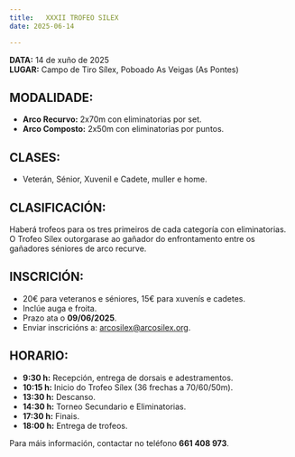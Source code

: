 ```yaml
---
title:   XXXII TROFEO SILEX
date: 2025-06-14

---
```



**DATA:** 14 de xuño de 2025  
**LUGAR:** Campo de Tiro Sílex, Poboado As Veigas (As Pontes)

## MODALIDADE:
- **Arco Recurvo:** 2x70m con eliminatorias por set.  
- **Arco Composto:** 2x50m con eliminatorias por puntos.

## CLASES:
- Veterán, Sénior, Xuvenil e Cadete, muller e home.  

## CLASIFICACIÓN:
Haberá trofeos para os tres primeiros de cada categoría con eliminatorias.  
O Trofeo Sílex outorgarase ao gañador do enfrontamento entre os gañadores séniores de arco recurve.

## INSCRICIÓN:
- 20€ para veteranos e séniores, 15€ para xuvenís e cadetes.  
- Inclúe auga e froita.  
- Prazo ata o **09/06/2025**.  
- Enviar inscricións a: [arcosilex@arcosilex.org](mailto:arcosilex@arcosilex.org).

## HORARIO:
- **9:30 h:** Recepción, entrega de dorsais e adestramentos.  
- **10:15 h:** Inicio do Trofeo Sílex (36 frechas a 70/60/50m).  
- **13:30 h:** Descanso.  
- **14:30 h:** Torneo Secundario e Eliminatorias.  
- **17:30 h:** Finais.  
- **18:00 h:** Entrega de trofeos.

Para máis información, contactar no teléfono **661 408 973**.